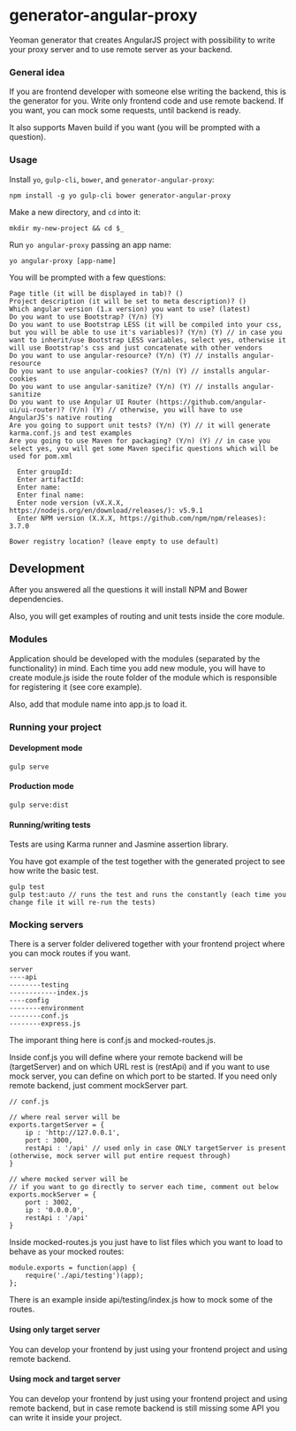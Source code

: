 # generator-angular-proxy
Yeoman generator that creates AngularJS project with possibility to write your proxy server and to use remote server as your backend.

### General idea
If you are frontend developer with someone else writing the backend, this is the generator for you. Write only frontend code and use remote backend. If you want, you can mock some requests, until backend is ready.

It also supports Maven build if you want (you will be prompted with a question).

### Usage

Install `yo`, `gulp-cli`, `bower`, and `generator-angular-proxy`:
```
npm install -g yo gulp-cli bower generator-angular-proxy
```

Make a new directory, and `cd` into it:
```
mkdir my-new-project && cd $_
```

Run `yo angular-proxy` passing an app name:
```
yo angular-proxy [app-name]
```

You will be prompted with a few questions:

```
Page title (it will be displayed in tab)? ()
Project description (it will be set to meta description)? ()
Which angular version (1.x version) you want to use? (latest)
Do you want to use Bootstrap? (Y/n) (Y)
Do you want to use Bootstrap LESS (it will be compiled into your css, but you will be able to use it's variables)? (Y/n) (Y) // in case you want to inherit/use Bootstrap LESS variables, select yes, otherwise it will use Bootstrap's css and just concatenate with other vendors
Do you want to use angular-resource? (Y/n) (Y) // installs angular-resource
Do you want to use angular-cookies? (Y/n) (Y) // installs angular-cookies
Do you want to use angular-sanitize? (Y/n) (Y) // installs angular-sanitize
Do you want to use Angular UI Router (https://github.com/angular-ui/ui-router)? (Y/n) (Y) // otherwise, you will have to use AngularJS's native routing
Are you going to support unit tests? (Y/n) (Y) // it will generate karma.conf.js and test examples
Are you going to use Maven for packaging? (Y/n) (Y) // in case you select yes, you will get some Maven specific questions which will be used for pom.xml

  Enter groupId:
  Enter artifactId:
  Enter name:
  Enter final name:
  Enter node version (vX.X.X, https://nodejs.org/en/download/releases/): v5.9.1
  Enter NPM version (X.X.X, https://github.com/npm/npm/releases): 3.7.0

Bower registry location? (leave empty to use default)
```
## Development
After you answered all the questions it will install NPM and Bower dependencies.

Also, you will get examples of routing and unit tests inside the core module.

### Modules

Application should be developed with the modules (separated by the functionality) in mind. Each time you add new module, you will have to create module.js iside the route folder of the module which is responsible for registering it (see core example).

Also, add that module name into app.js to load it.

### Running your project

#### Development mode
```
gulp serve
```

#### Production mode
```
gulp serve:dist
```

#### Running/writing tests
Tests are using Karma runner and Jasmine assertion library.

You have got example of the test together with the generated project to see how write the basic test.

```
gulp test
gulp test:auto // runs the test and runs the constantly (each time you change file it will re-run the tests)
```

### Mocking servers
There is a server folder delivered together with your frontend project where you can mock routes if you want.
```
server
----api
--------testing
------------index.js
----config
--------environment
--------conf.js
--------express.js
```
The imporant thing here is conf.js and mocked-routes.js.

Inside conf.js you will define where your remote backend will be (targetServer) and on which URL rest is (restApi) and if you want to use mock server, you can define on which port to be started. If you need only remote backend, just comment mockServer part.
```
// conf.js

// where real server will be
exports.targetServer = {
    ip : 'http://127.0.0.1',
    port : 3000,
    restApi : '/api' // used only in case ONLY targetServer is present (otherwise, mock server will put entire request through)
}

// where mocked server will be
// if you want to go directly to server each time, comment out below
exports.mockServer = {
    port : 3002,
    ip : '0.0.0.0',
    restApi : '/api'
}

```

Inside mocked-routes.js you just have to list files which you want to load to behave as your mocked routes:

```
module.exports = function(app) {
    require('./api/testing')(app);
};
```

There is an example inside api/testing/index.js how to mock some of the routes.

#### Using only target server
You can develop your frontend by just using your frontend project and using remote backend.

#### Using mock and target server
You can develop your frontend by just using your frontend project and using remote backend, but in case remote backend is still missing some API you can write it inside your project.

